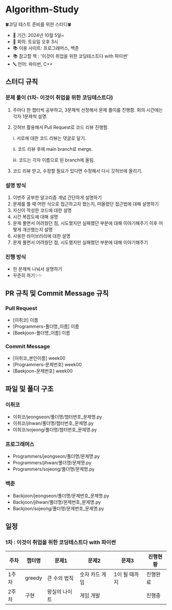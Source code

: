 # Algorithm-Study

🍀코딩 테스트 준비를 위한 스터디🍀

- 📅 기간: 2024년 10월 5일~
- 📌 회의: 토요일 오후 3시
- 📚 이용 사이트: 프로그래머스, 백준
- 📚 참고할 책 : '이것이 취업을 위한 코딩테스트다 with 파이썬'
- 🔤 언어: 파이썬, C++

## 스터디 규칙

### 문제 풀이 (1차- 이것이 취업을 위한 코딩테스트다)

1. 주마다 한 챕터씩 공부하고, 3문제씩 선정해서 문제 풀이를 진행함. 회의 시간에는 각자 1문제씩 설명.
2. 깃허브 활용해서 Pull Request로 코드 리뷰 진행함.

   i. 서로에 대한 코드 리뷰는 댓글로 달기.

   ii. 코드 리뷰 후에 main branch로 merge.
   
   iii. 코드는 각자 이름으로 된 branch에 올림.
3. 코드 리뷰 받고, 수정할 필요가 있다면 수정해서 다시 깃허브에 올리기.

### 설명 방식

1. 이번주 공부한 알고리즘 개념 간단하게 설명하기
2. 문제를 풀 때 어떤 식으로 접근하고자 했는지, 떠올렸던 접근법에 대해 설명하기
3. 자신이 작성한 코드에 대한 설명
4. 시간 복잡도에 대해 설명
5. 문제 풀면서 어려웠던 점, 시도했지만 실패했던 부분에 대해 이야기해주기 이후 어떻게 개선했는지 설명
6. 사용한 라이브러리에 대한 설명
7. 문제 풀면서 어려웠던 점, 시도했지만 실패했던 부분에 대해 이야기해주기

### 진행 방식
- 한 문제씩 나눠서 설명하기 
- 꾸준히 하기✨✨

## PR 규칙 및 Commit Message 규칙

### Pull Request

- [이취코] 이름
- [Programmers-풀더명_이름] 이름
- [Baekjoon-풀더명_이름] 이름

### Commit Message

- [이취코_본인이름] week00
- [Programmers-문제번호] week00
- [Baekjoon-문제번호] week00

## 파일 및 폴더 구조

### 이취코

- 이취코/jeongseon/풀더명/챕터번호_문제명.py
- 이취코/jihwan/풀더명/챕터번호_문제명.py
- 이취코/sojeong/풀더명/챕터번호_문제명.py

### 프로그래머스

- Programmers/jeongseon/풀더명/문제명.py
- Programmers/jihwan/풀더명/문제명.py
- Programmers/sojeong/풀더명/문제명.py

### 백준
- Backjoon/jeongseon/풀더명/문제번호_문제명.py
- Backjoon/jihwan/풀더명/문제번호_문제명.py
- Backjoon/sojeong/풀더명/문제번호_문제명.py

## 일정

### 1차 : 이것이 취업을 위한 코딩테스트다 with 파이썬

|주차|챕터명|문제1|문제2|문제3|진행현황
|---|------|---|---|---|----|
|1주차|greedy|큰 수의 법칙|숫자 카드 게임|1이 될 때까지|진행완료|
|2주차|구현|왕실의 나이트|게임 개발|      |진행중|

